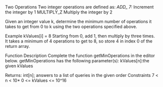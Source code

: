 Two Operations
Two integer operations are defined as:
*ADD_ 7:* Increment the integer by 1
MULTIPLY_Z Multiply the integer by 2

Given an integer value k, determine the minimum number of operations it takes to get from 0 to k using the two operations specified above.

Example
kValues[i] = 8
Starting from 0, add 1, then multiply by three times. It takes a minimum of 4 operations to get to 8, so store 4 in index 0 of the return array.

Function Description
Complete the function getMinOperations in the editor below.
getMinOperations has the following parameter(s): kValues[n]:the given kValues

Returns:
int[n]; answers to a list of queries in the given order Constraints
7 < n < 10*
0 <= kValues <= 10^16
